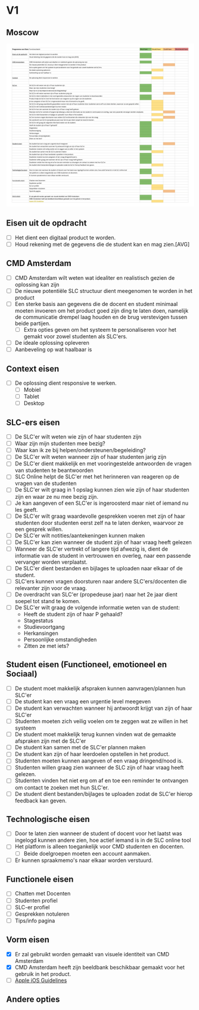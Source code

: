 # V1

## Moscow

![](../.gitbook/assets/pve-+-moscow-v1.staandpdf-1.png)

## Eisen uit de opdracht

* [ ] Het dient een digitaal product te worden.
* [ ] Houd rekening met de gegevens die de student kan en mag zien.\[AVG\]

## CMD Amsterdam

* [ ] CMD Amsterdam wilt weten wat idealiter en realistisch gezien de oplossing kan zijn
* [ ] De nieuwe potentiële SLC structuur dient meegenomen te worden in het product
* [ ] Een sterke basis aan gegevens die de docent en student minimaal moeten invoeren om het product goed zijn ding te laten doen, namelijk de communicatie drempel laag houden en de brug verstevigen tussen beide partijen.
  * [ ] Extra opties geven om het systeem te personaliseren voor het gemakt voor zowel studenten als SLC'ers.
* [ ] De ideale oplossing opleveren
* [ ] Aanbeveling op wat haalbaar is

## Context eisen

* [ ] De oplossing dient responsive te werken.
  * [ ] Mobiel
  * [ ] Tablet
  * [ ] Desktop

## SLC-ers eisen

* [ ] De SLC'er wilt weten wie zijn of haar studenten zijn
* [ ] Waar zijn mijn studenten mee bezig?
* [ ] Waar kan ik ze bij helpen/ondersteunen/begeleiding?
* [ ] De SLC'er wilt weten wanneer zijn of haar studenten jarig zijn
* [ ] De SLC'er dient makkelijk en met vooringestelde antwoorden de vragen van studenten te beantwoorden
* [ ] SLC Online helpt de SLC'er met het herinneren van reageren op de vragen van de studenten
* [ ] De SLC'er wilt graag in 1 opslag kunnen zien wie zijn of haar studenten zijn en waar ze nu mee bezig zijn.
* [ ] Je kan aangeven of een SLC'er is ingeroosterd maar niet of iemand nu les geeft. 
* [ ] De SLC'er wilt graag waardevolle gesprekken voeren met zijn of haar studenten door studenten eerst zelf na te laten denken, waarvoor ze een gesprek willen.
* [ ] De SLC'er wilt notities/aantekeningen kunnen maken 
* [ ] De SLC'er kan zien wanneer de student zijn of haar vraag heeft gelezen
* [ ] Wanneer de SLC'er vertrekt of langere tijd afwezig is, dient de informatie van de student in vertrouwen en overleg, naar een passende vervanger worden verplaatst.
* [ ] De SLC'er dient bestanden en bijlages te uploaden naar elkaar of de student.
* [ ] SLC'ers kunnen vragen doorsturen naar andere SLC'ers/docenten die relevanter zijn voor de vraag.
* [ ] De overdracht van SLC'er \(propedeuse jaar\) naar het 2e jaar dient soepel tot stand te komen.
* [ ] De SLC'er wilt graag de volgende informatie weten van de student:
  * Heeft de student zijn of haar P gehaald?
  * Stagestatus
  * Studievoortgang
  * Herkansingen
  * Persoonlijke omstandigheden
  * Zitten ze met iets?



## Student eisen \(Functioneel, emotioneel en Sociaal\)

* [ ] De student moet makkelijk afspraken kunnen aanvragen/plannen hun SLC'er
* [ ] De student kan een vraag een urgentie level meegeven
* [ ] De student kan verwachten wanneer hij antwoordt krijgt van zijn of haar SLC'er
* [ ] Studenten moeten zich veilig voelen om te zeggen wat ze willen in het systeem
* [ ] De student moet makkelijk terug kunnen vinden wat de gemaakte afspraken zijn met de SLC'er
* [ ] De student kan samen met de SLC'er plannen maken
* [ ] De student kan zijn of haar leerdoelen opstellen in het product.
* [ ] Studenten moeten kunnen aangeven of een vraag dringend/nood is.
* [ ] Studenten willen graag zien wanneer de SLC zijn of haar vraag heeft gelezen.
* [ ] Studenten vinden het niet erg om af en toe een reminder te ontvangen om contact te zoeken met hun SLC'er.
* [ ] De student dient bestanden/bijlages te uploaden zodat de SLC'er hierop feedback kan geven.

## Technologische eisen

* [ ] Door te laten zien wanneer de student of docent voor het laatst was ingelogd kunnen andere zien, hoe actief iemand is in de SLC online tool
* [ ] Het platform is alleen toegankelijk voor CMD studenten en docenten.
  * [ ] Beide doelgroepen moeten een account aanmaken.
* [ ] Er kunnen spraakmemo's naar elkaar worden verstuurd.

## Functionele eisen

* [ ] Chatten met Docenten
* [ ] Studenten profiel
* [ ] SLC-er profiel
* [ ] Gesprekken notuleren
* [ ] Tips/info pagina

## Vorm eisen

* [x] Er zal gebruikt worden gemaakt van visuele identiteit van CMD Amsterdam
* [x] CMD Amsterdam heeft zijn beeldbank beschikbaar gemaakt voor het gebruik in het product.
* [ ] [Apple iOS Guidelines](https://developer.apple.com/design/resources/)

## Andere opties


